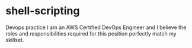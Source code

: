 # shell-scripting
Devops practice 
I am an AWS Certified DevOps Engineer and I believe the roles and responsibilities required for this position perfectly match my skillset.
